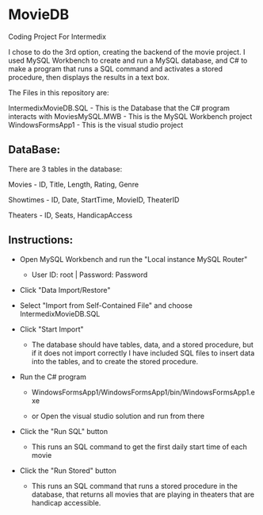 # MovieDB
Coding Project For Intermedix

I chose to do the 3rd option, creating the backend of the movie project.  I used MySQL Workbench to create and run a MySQL database, and C# to make a program that runs a SQL command and activates a stored procedure, then displays the results in a text box.

The Files in this repository are:

IntermedixMovieDB.SQL - This is the Database that the C# program interacts with
MoviesMySQL.MWB - This is the MySQL Workbench project
WindowsFormsApp1 - This is the visual studio project

DataBase:
------

There are 3 tables in the database:

Movies - ID, Title, Length, Rating, Genre

Showtimes - ID, Date, StartTime, MovieID, TheaterID

Theaters - ID, Seats, HandicapAccess

Instructions:
---------

- Open MySQL Workbench and run the "Local instance MySQL Router"

   - User ID: root | Password: Password
    
- Click "Data Import/Restore"

- Select "Import from Self-Contained File" and choose IntermedixMovieDB.SQL

- Click "Start Import"

   - The database should have tables, data, and a stored procedure, but if it does not import correctly I have included SQL files to insert data into the tables, and to create the stored procedure.

- Run the C# program

   - WindowsFormsApp1/WindowsFormsApp1/bin/WindowsFormsApp1.exe
    
   - or Open the visual studio solution and run from there
    
- Click the "Run SQL" button 

   - This runs an SQL command to get the first daily start time of each movie
    
- Click the "Run Stored" button

   - This runs an SQL command that runs a stored procedure in the database, that returns all movies that are playing in theaters that are handicap accessible.

